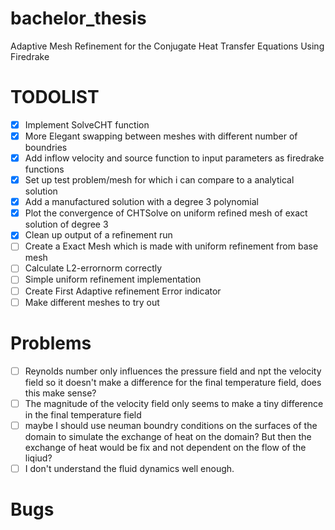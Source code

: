 # bachelor_thesis
Adaptive Mesh Refinement for the Conjugate Heat Transfer Equations Using Firedrake
# TODOLIST
- [x] Implement SolveCHT function
- [x] More Elegant swapping between meshes with different number of boundries
- [x] Add inflow velocity and source function to input parameters as firedrake functions
- [x] Set up test problem/mesh for which i can compare to a analytical solution
- [x] Add a manufactured solution with a degree 3 polynomial
- [x] Plot the convergence of CHTSolve on uniform refined mesh of exact solution of degree 3
- [x] Clean up output of a refinement run
- [ ] Create a Exact Mesh which is made with uniform refinement from base mesh
- [ ] Calculate L2-errornorm correctly
- [ ] Simple uniform refinement implementation
- [ ] Create First Adaptive refinement Error indicator
- [ ] Make different meshes to try out
# Problems
- [ ] Reynolds number only influences the pressure field and npt the velocity field so it doesn't make a difference for the final temperature field, does this make sense?
- [ ] The magnitude of the velocity field only seems to make a tiny difference in the final temperature field
- [ ] maybe I should use neuman boundry conditions on the surfaces of the domain to simulate the exchange of heat on the domain? But then the exchange of heat would be fix and not dependent on the flow of the liqiud?
- [ ] I don't understand the fluid dynamics well enough.
# Bugs
